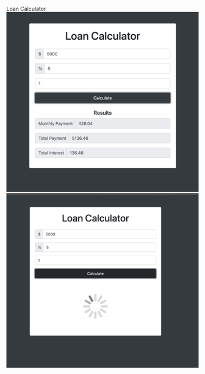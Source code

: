 Loan Calculator
![LoanCalculatorImage1](images/LoanCalculatorWithResults.png)
![LoanCalculatorImage2](images/LoanCalculatorWithLoader.png)
